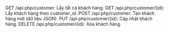 GET /api.php/customer: Lấy tất cả khách hàng.
GET /api.php/customer/{id}: Lấy khách hàng theo customer_id.
POST /api.php/customer: Tạo khách hàng mới (dữ liệu JSON).
PUT /api.php/customer/{id}: Cập nhật khách hàng.
DELETE /api.php/customer/{id}: Xóa khách hàng.